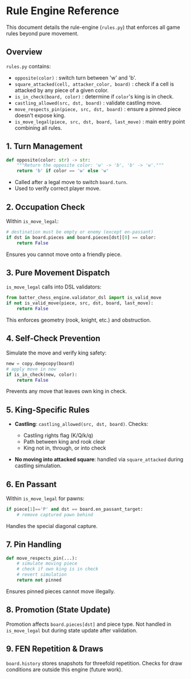 # Rule Engine Reference

This document details the rule-engine (`rules.py`) that enforces all game rules beyond pure movement.

## Overview

`rules.py` contains:

* `opposite(color)` : switch turn between 'w' and 'b'.
* `square_attacked(cell, attacker_color, board)` : check if a cell is attacked by any piece of a given color.
* `is_in_check(board, color)` : determine if `color`'s king is in check.
* `castling_allowed(src, dst, board)` : validate castling move.
* `move_respects_pin(piece, src, dst, board)` : ensure a pinned piece doesn't expose king.
* `is_move_legal(piece, src, dst, board, last_move)` : main entry point combining all rules.

## 1. Turn Management

```python
def opposite(color: str) -> str:
    """Return the opposite color: 'w' -> 'b', 'b' -> 'w'."""
    return 'b' if color == 'w' else 'w'
```

* Called after a legal move to switch `board.turn`.
* Used to verify correct player move.

## 2. Occupation Check

Within `is_move_legal`:

```python
# destination must be empty or enemy (except en-passant)
if dst in board.pieces and board.pieces[dst][0] == color:
    return False
```

Ensures you cannot move onto a friendly piece.

## 3. Pure Movement Dispatch

`is_move_legal` calls into DSL validators:

```python
from batter_chess_engine.validator_dsl import is_valid_move
if not is_valid_move(piece, src, dst, board, last_move):
    return False
```

This enforces geometry (rook, knight, etc.) and obstruction.

## 4. Self-Check Prevention

Simulate the move and verify king safety:

```python
new = copy.deepcopy(board)
# apply move in new
if is_in_check(new, color):
    return False
```

Prevents any move that leaves own king in check.

## 5. King-Specific Rules

* **Castling**: `castling_allowed(src, dst, board)`. Checks:

  * Castling rights flag (K/Q/k/q)
  * Path between king and rook clear
  * King not in, through, or into check

* **No moving into attacked square**: handled via `square_attacked` during castling simulation.

## 6. En Passant

Within `is_move_legal` for pawns:

```python
if piece[1]=='P' and dst == board.en_passant_target:
    # remove captured pawn behind
```

Handles the special diagonal capture.

## 7. Pin Handling

```python
def move_respects_pin(...):
    # simulate moving piece
    # check if own king is in check
    # revert simulation
    return not pinned
```

Ensures pinned pieces cannot move illegally.

## 8. Promotion (State Update)

Promotion affects `board.pieces[dst]` and piece type.
Not handled in `is_move_legal` but during state update after validation.

## 9. FEN Repetition & Draws

`board.history` stores snapshots for threefold repetition.
Checks for draw conditions are outside this engine (future work).
